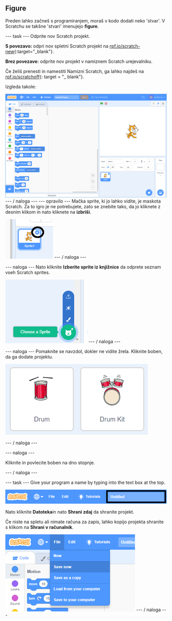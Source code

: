 ## Figure

Preden lahko začneš s programiranjem, moraš v kodo dodati neko 'stvar'. V Scratchu se takšne 'stvari' imenujejo **figure**.

\--- task \--- Odprite nov Scratch projekt.

**S povezavo:** odpri nov spletni Scratch projekt na [rpf.io/scratch-new](http://rpf.io/scratch-new){:target="_blank"}.

**Brez povezave:** odprite nov projekt v namiznem Scratch urejevalniku.

Če želiš prenesti in namestiti Namizni Scratch, ga lahko najdeš na [rpf.io/scratchoff](http://rpf.io/scratchoff){: target = "_ blank"}.

Izgleda takole:

![posnetek zaslona](images/band-scratch.png) \--- / naloga \--- \--- opravilo \--- Mačka sprite, ki jo lahko vidite, je maskota Scratch. Za to igro je ne potrebujete, zato se znebite tako, da jo kliknete z desnim klikom in nato kliknete na **izbriši**.

![posnetek zaslona](images/band-delete-annotated.png) \--- / naloga \---

\--- naloga \--- Nato kliknite **Izberite sprite iz knjižnice** da odprete seznam vseh Scratch sprites.

![posnetek zaslona](images/band-sprite-library.png) \--- / naloga \---

\--- naloga \--- Pomaknite se navzdol, dokler ne vidite žrela. Kliknite boben, da ga dodate projektu.

![posnetek zaslona](images/band-sprite-drum.png)

\--- / naloga \---

\--- naloga \---

Kliknite in povlecite boben na dno stopnje.

\--- / naloga \---

\--- task \--- Give your program a name by typing into the text box at the top.

![ime](images/band-name-annotated.png)

Nato kliknite **Datoteka**in nato **Shrani zdaj** da shranite projekt.

Če niste na spletu ali nimate računa za zapis, lahko kopijo projekta shranite s klikom na **Shrani v računalnik**.

![posnetek zaslona](images/band-save.png) \--- / naloga \---